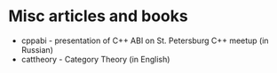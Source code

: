 # Misc articles and books

- cppabi - presentation of C++ ABI on St. Petersburg C++ meetup (in Russian)
- cattheory - Category Theory (in English)

